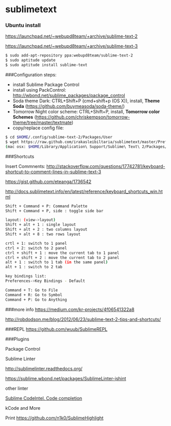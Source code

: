 sublimetext
===========

### Ubuntu install
https://launchpad.net/~webupd8team/+archive/sublime-text-2

https://launchpad.net/~webupd8team/+archive/sublime-text-3

```bash
$ sudo add-apt-repository ppa:webupd8team/sublime-text-2
$ sudo aptitude update
$ sudo aptitude install sublime-text
```

###Configuration steps:
* install Sublime Package Control
* install using PackControl: http://wbond.net/sublime_packages/package_control
 * Soda theme Dark: CTRL+Shift+P (cmd+shift+p (OS X)), install, **Theme Soda** (https://github.com/buymeasoda/soda-theme/)
 * Tomorrow Night color scheme: CTRL+Shift+P, install, **Tomorrow color Schemes** (https://github.com/chriskempson/tomorrow-theme/tree/master/textmate)
 * copy/replace config file: 
 
```bash
$ cd $HOME/.config/sublime-text-2/Packages/User
$ wget https://raw.github.com/irakasleibiltaria/sublimetext/master/Preferences.sublime-settings
(mac osx: $HOME/Library/Application\ Support/Sublime\ Text\ 2/Packages/User/)
```

###Shortcuts

Insert Commnents: http://stackoverflow.com/questions/17742781/keyboard-shortcut-to-comment-lines-in-sublime-text-3

https://gist.github.com/eteanga/1736542

http://docs.sublimetext.info/en/latest/reference/keyboard_shortcuts_win.html
```bash
Shift + Command + P: Command Palette
Shift + Command + P, side : toggle side bar

layout: (view->layout)
Shift + alt + 1 : single layout
Shift + alt + 2 : two columns layout
Shift + alt + 8 : two rows layout

crtl + 1: switch to 1 panel 
ctrl + 2: switch to 2 panel
ctrl + shift + 1 : move the current tab to 1 panel
ctrl + shift + 2 : move the current tab to 2 panel
alt + 1 : switch to 1 tab (in the same panel)
alt + 1 : switch to 2 tab

key bindings list:
Preferences->Key Bindings - Default

Command + T: Go to File
Command + R: Go to Symbol
Command + P: Go to Anything
```

###more info
https://medium.com/kr-projects/4f06541322a8

http://robdodson.me/blog/2012/06/23/sublime-text-2-tips-and-shortcuts/

###REPL
https://github.com/wuub/SublimeREPL


###Plugins

Package Control

Sublime Linter

http://sublimelinter.readthedocs.org/

https://sublime.wbond.net/packages/SublimeLinter-jshint

other linter

[Sublime CodeIntel. Code completion](http://sublimecodeintel.github.io/SublimeCodeIntel/)

kCode and More

Print
https://github.com/n1k0/SublimeHighlight
